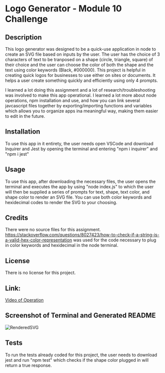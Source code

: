 # Logo Generator - Module 10 Challenge
## Description

This logo generator was designed to be a quick-use application in node to create an SVG file based on inputs by the user. The
user has the choice of 3 characters of text to be tranposed on a shape (circle, triangle, square) of their choice and the user
can choose the color of both the shape and the text using color keywords (Black, #000000). This project is helpful in creating
quick logos for businesses to use either on sites or documents. It helps a user create something quickly and efficiently using
only 4 prompts.

I learned a lot doing this assignment and a lot of research/troubleshooting was involved to make this app operational. I learned 
a lot more about node operations, npm installation and use, and how you can link several javcascript files together by exporting/importing 
functions and variables which allows you to organize apps ina meaningful way, making them easier to edit in the future.

## Installation

To use this app in it entirety, the user needs open VSCode and download Inquirer and Jest by opening the terminal and entering "npm i inquirer"
and "npm i jest"

## Usage

To use this app, after downloading the necessary files, the user opens the terminal and executes the app by using "node index.js" to which the 
user will then be supplied a series of prompts for text, shape, text color, and shape color to render an SVG file. You can use both color keywords
and hexidecimal codes to render the SVG to your choosing.

## Credits

There were no source files for this assignment. 
https://stackoverflow.com/questions/8027423/how-to-check-if-a-string-is-a-valid-hex-color-representation was used for the code necessary to plug in
color keywords and hexidecimal in the node terminal.

## License

There is no license for this project.

## Link:

[Video of Operation](https://drive.google.com/file/d/1yO9cb73mC-Qt_hgeEHP7Q6y2lOUmA280/view)

## Screenshot of Terminal and Generated README

![RenderedSVG](SVG.png)

## Tests

To run the tests already coded for this project, the user needs to download jest and run "npm test" which checks if the shape color plugged in will return
a true response.
